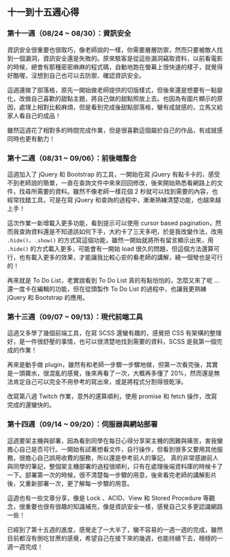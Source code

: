 ## 十一到十五週心得
### 第十一週（08/24 ~ 08/30）：資訊安全
資訊安全很重要也很取巧，像老師說的一樣，你需要層層防禦，然而只要被敵人找到一個漏洞，資訊安全還是失敗的。原來駭客是從這些漏洞竊取資料，以前看電影的時候，總會有那種密密麻麻的程式碼，自動地跑在螢幕上很快速的樣子，就覺得好酷喔，沒想到自己也可以去防禦、確認資訊安全。

這週還做了部落格，原先一開始做老師提供的切版樣式，但後來還是想要有一點變化，改做自己喜歡的甜點主題，將自己做的甜點照放上去。也因為有圖片顯示的原因，處理上相對比較麻煩，但是看到完成後甜點部落格，蠻有成就感的，立馬又給家人看自己的成品！

雖然這週花了相對多的時間完成作業，但是很喜歡這個屬於自己的作品，有成就感同時也更有動力！

### 第十二週（08/31 ~ 09/06）：前後端整合
這週加入了 jQuery 和 Bootstrap 的工具，一開始在寫 jQuery 有點卡卡的，感受不到老師說的簡單，一直在查詢文件中來來回回修改，後來開始熟悉看網路上的文件，找尋所需要的資料。雖然不像老師一樣花個 2 秒就可以找到需要的內容，也經常找錯工具，可是在寫 jQuery 和查詢的過程中，漸漸熟練清楚功能，也越來越上手！

這次作業一新增載入更多功能，看到提示可以使用 cursor based pagination，然而我查詢資料還是不知道該如何下手，大約卡了三天多吧，於是我改變作法，改用 `.hide()`、`.show()` 的方式寫這個功能，雖然一開始就將所有留言顯示出來，用 `.hide()` 的方式載入更多，可能會有一開始 load 很久的問題，但這個方法還算可行，也有載入更多的效果，才能讓我比較心安的看老師的講解，繞一個彎也是可行的！

再來就是 To Do List，老實說看到 To Do List 真的有點怕怕的，怎麼又來了呢 ... 還一度卡在編輯的功能，但在從頭製作 To Do List 的過程中，也讓我更熟練 jQuery 和 Bootstrap 的應用。
 
### 第十三週（09/07 ~ 09/13）：現代前端工具
這週又多學了幾個前端工具，在寫 SCSS 還蠻有趣的，感覺把 CSS 有架構的整理好，是一件很舒壓的事情，也可以很清楚地找到需要的資料，SCSS 是我第一個完成的作業！

再來是動手做 plugin，雖然有和老師一步驟一步驟地做，但第一次看完後，其實是一頭霧水，很混亂的感覺，後來再看了一次，大概再多懂了 20%，然而還是無法肯定自己可以完全不用參考的寫出來，或是將程式分割得很乾淨。

改寫第八週 Twitch 作業，意外的還算順利，使用 promise 和 fetch 操作，改寫完成的還蠻快的。

### 第十四週（09/14 ~ 09/20）：伺服器與網站部署
這週要架主機與部署，因為看到同學在每日心得分享架主機的困難與痛苦，害我蠻擔心自己是否可行。一開始有試著想看文件，自行操作，但看到很多又要用其他服務，很擔心自己誤用收費的服務，所以還是參考前人的筆記。
真的非常感謝前人與同學的筆記，整個架主機部署的過程很順利，只有在處理後端資料庫的時候卡了一下。部署第一次的時候，很不清楚每一步驟的用意，後來看完老師的講解影片後，又重新部署一次，更了解每一步驟的用意。

這週也有一些文章分享，像是 Lock 、ACID、View 和 Stored Procedure 等觀念，很重要也很有很趣的知識補充，像是資訊安全一樣，感覺自己又多更認識網路一些！

已經到了第十五週的進度，感覺走了一大半了，蠻不容易的一週一週的完成，雖然目前都沒有倒吃甘蔗的感覺，希望自己在接下來的幾週，也能持續下去，穩穩的一週一週完成！
